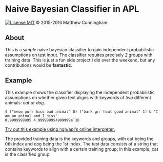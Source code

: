 # Naive Bayesian Classifier in APL
[![License MIT](https://img.shields.io/npm/l/express.svg)](http://opensource.org/licenses/MIT)
© 2015-2016 Matthew Cunningham

## About
This is a *simple* naive bayesian classifier to gain independent probabilistic assumptions on test input. The classifier requires precisely *2* groups with training data. This is just a fun side project I did over the weekend, but any contributions would be **fantastic**.

## Example
This example shows the classifier displaying the independent probabilistic assumptions on whether given text aligns with keywords of *two* different animals: *cat* or *dog*.

    $ ("meow purr hiss bad animal" 0) ("bark grr howl good animal" 1) b "I am an animal and I hiss"
    0.9999999995 4.999999994999999e¯10

[Try out this example using ngn/apl's online interpreter.](http://ngn.github.io/apl/web/index.html#code=b%u2190%7B%u2206%u2190%u237A%u22C4a%u2190%7B%u2375%u2282%u2368%7E%u2375%u220A%27%20%27%7D%u22C4b%u2190%7B%u2375%2Cq%u2190%27%20%27%7D%u22C4%u03B7%u2190%7B%27%27%2Ca%u220Ab%A8%28%u2375%3D1%u2283%A8%u2206%29/0%u2283%A8%u2206%7D%u22C4d%u2190%7Bo%u2190%28%7B+/%28a%u220Ab%A80%u2283%A8%u2206%29%u220A%u2375%20%22%22%7D%A8a%u2375%29%u22C4%28%28%u2374%u03B7%u237A%29%F7%28%28%u2374%u03B7%200%29+%28%u2374%u03B7%201%29%29%29%D7%D7/%281E%AF10+%28%28%u237A%7B+/%A8%28%u237A%7B%28%u03B7%u237A%29%u220A%u2375%20%27%27%7D%A8%28a%u2375%29%29%7D%u2375%29%F7%28%u2374%u03B7%u237A%29%29%D7o%29%F7%281+o%29%7D%u22C4%280d%u2375%29%281d%u2375%29%F7%28%280d%u2375%29+%281d%u2375%29%29%7D%0A%28%22meow%20purr%20hiss%20bad%20animal%22%200%29%20%28%22bark%20grr%20howl%20good%20animal%22%201%29%20b%20%22I%20am%20an%20animal%20and%20I%20hiss%22)

The provided training data is the keywords and groups, with cat being the 0th index and dog being the 1st index. The test data consists of a string that contains keywords to align with a certain training group; in this example, cat is the classified group.
